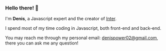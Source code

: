 ### Hello there! 👋

I'm **Denis**, a Javascript expert and the creator of [Inter](https://github.com/interjs).

I spend most of my time coding in Javascript, both front-end and back-end.

You may reach me through my personal email: denispower02@gmail.com,  there you can ask me any question!

<!--
**DenisPower1/DenisPower1** is a ✨ _special_ ✨ repository because its `README.md` (this file) appears on your GitHub profile.

Here are some ideas to get you started:

- 🔭 I’m currently working on ...
- 🌱 I’m currently learning ...
- 👯 I’m looking to collaborate on ...
- 🤔 I’m looking for help with ...
- 💬 Ask me about ...
- 📫 How to reach me: ...
- 😄 Pronouns: ...
- ⚡ Fun fact: ...
-->
